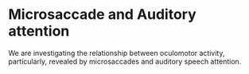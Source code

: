 # Microsaccade and Auditory attention

We are investigating the relationship between oculomotor activity, particularly, revealed by microsaccades and auditory speech attention.
